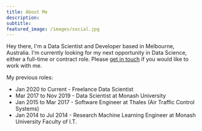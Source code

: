 ```yaml
---
title: About Me
description:
subtitle: 
featured_image: /images/social.jpg
---
```


Hey there, I'm a Data Scientist and Developer based in Melbourne, Australia. I'm currently looking for my next opportunity in Data Science, either a full-time or contract role. Please <a href="/contact">get in touch</a> if you would like to work with me.


My previous roles:

* Jan 2020 to Current - Freelance Data Scientist 
* Mar 2017 to Nov 2019 - Data Scientist at Monash University
* Jan 2015 to Mar 2017 - Software Engineer at Thales (Air Traffic Control Systems)
* Jan 2014 to Jul 2014 - Research Machine Learning Engineer at Monash University Faculty of I.T.

